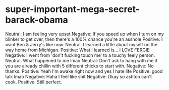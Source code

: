 super-important-mega-secret-barack-obama
========================================

Neutral:	I am feeling very upset
Negative:	If you speed up when I turn on my blinker to get over, then there's a 100% chance you're an asshole
Positive:	I want Ben & Jerry's like now.
Neutral:	I learned a little about myself on the way home from Michigan.
Positive:	What I learned is...  I LOVE FERGIE
Negative:	I went from 'don't fucking touch me' to a touchy feely person.
Neutral:	What happened to me lmao
Neutral:	Don't ask to hang with me if you are already chillin with 5 different chicks to start with.
Negative:	No thanks.
Positive:	Yeah I'm awake right now and yes I hate life
Positive:	good talk lmao
Negative:	Haha I feel like shit
Negative:	Okay so ashton can't cook.
Positive:	Still perfect.
